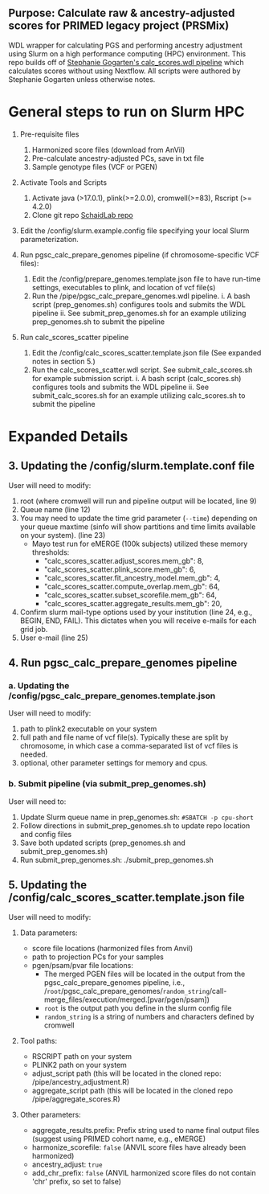 
## Purpose: Calculate raw & ancestry-adjusted scores for PRIMED legacy project (PRSMix)

WDL wrapper for calculating PGS and performing ancestry adjustment using Slurm on a high performance computing (HPC) environment. This repo builds off of [Stephanie Gogarten's calc_scores.wdl pipeline](https://github.com/UW-GAC/pgsc_calc_wdl/blob/main/README.md) which calculates scores without using Nextflow. All
 scripts were authored by Stephanie Gogarten unless otherwise notes. 


# General steps to run on Slurm HPC 

1. Pre-requisite files
   1. Harmonized score files (download from AnVil)
   2. Pre-calculate ancestry-adjusted PCs, save in txt file
   3. Sample genotype files (VCF or PGEN)

2. Activate Tools and Scripts
   1. Activate java (>17.0.1), plink(>=2.0.0), cromwell(>=83), Rscript (>= 4.2.0)
   2. Clone git repo [SchaidLab repo](https://github.com/schaidlab/pgsc_calc_wdl)

3. Edit the /config/slurm.example.config file specifying your local Slurm parameterization.

4. Run pgsc_calc_prepare_genomes pipeline (if chromosome-specific VCF files):
   1. Edit the /config/prepare_genomes.template.json file to have run-time settings, executables to plink, and location of vcf file(s)
   2. Run the /pipe/pgsc_calc_prepare_genomes.wdl pipeline. 
	  i. A bash script (prep_genomes.sh) configures tools and submits the WDL pipeline 
	  ii. See submit_prep_genomes.sh for an example utilizing prep_genomes.sh to submit the pipeline
	  
5. Run calc_scores_scatter pipeline
   1. Edit the /config/calc_scores_scatter.template.json file (See expanded notes in section 5.)
   2. Run the calc_scores_scatter.wdl script. See submit_calc_scores.sh for example submission script. 
	  i. A bash script (calc_scores.sh) configures tools and submits the WDL pipeline
	  ii. See submit_calc_scores.sh for an example utilizing calc_scores.sh to submit the pipeline 

# Expanded Details 


## 3. Updating the /config/slurm.template.conf file
User will need to modify:
1. root (where cromwell will run and pipeline output will be located, line 9)
2. Queue name (line 12)
3. You may need to update the time grid parameter (`--time`) depending on your queue maxtime (sinfo will show partitions and time limits available on your system). (line 23)
   - Mayo test run for eMERGE (100k subjects) utilized these memory thresholds: 
	   - "calc_scores_scatter.adjust_scores.mem_gb": 8,
	   - "calc_scores_scatter.plink_score.mem_gb": 6,
	   - "calc_scores_scatter.fit_ancestry_model.mem_gb": 4,
	   - "calc_scores_scatter.compute_overlap.mem_gb": 64,
	   - "calc_scores_scatter.subset_scorefile.mem_gb": 64,
	   - "calc_scores_scatter.aggregate_results.mem_gb": 20,
4. Confirm slurm mail-type options used by your institution (line 24, e.g., BEGIN, END, FAIL). This dictates when you will receive e-mails for each grid job. 
5. User e-mail (line 25)

## 4. Run pgsc_calc_prepare_genomes pipeline

###  a. Updating the /config/pgsc_calc_prepare_genomes.template.json
 
User will need to modify:
1. path to plink2 executable on your system
2. full path and file name of vcf file(s). Typically these are split by chromosome, in which case a comma-separated list of vcf files is needed. 
3. optional, other parameter settings for memory and cpus.

###  b. Submit pipeline (via submit_prep_genomes.sh)

User will need to:
1. Update Slurm queue name in prep_genomes.sh:  `#SBATCH -p cpu-short`
2. Follow directions in submit_prep_genomes.sh to update repo location and config files
3. Save both updated scripts (prep_genomes.sh and submit_prep_genomes.sh) 
4. Run submit_prep_genomes.sh:
   ./submit_prep_genomes.sh 
   

## 5. Updating the /config/calc_scores_scatter.template.json file
User will need to modify:
1. Data parameters:
   - score file locations (harmonized files from Anvil)
   - path to projection PCs for your samples 
   - pgen/psam/pvar file locations: 
	   - The merged PGEN files will be located in the output from the pgsc_calc_prepare_genomes pipeline, i.e., /`root`/pgsc_calc_prepare_genomes/`random_string`/call-merge_files/execution/merged.[pvar/pgen/psam])
	   - `root` is the output path you define in the slurm config file
	   - `random_string` is a string of numbers and characters defined by cromwell
	   
2. Tool paths:
   - RSCRIPT path on your system
   - PLINK2 path on your system
   - adjust_script path (this will be located in the cloned repo: /pipe/ancestry_adjustment.R)
   - aggregate_script path (this will be located in the cloned repo /pipe/aggregate_scores.R)

3. Other parameters:
   - aggregate_results.prefix: Prefix string used to name final output files (suggest using PRIMED cohort name, e.g., eMERGE)
   - harmonize_scorefile: `false` (ANVIL score files have already been harmonized)
   - ancestry_adjust: `true`
   - add_chr_prefix: `false` (ANVIL harmonized score files do not contain 'chr' prefix, so set to false)
   
	 


